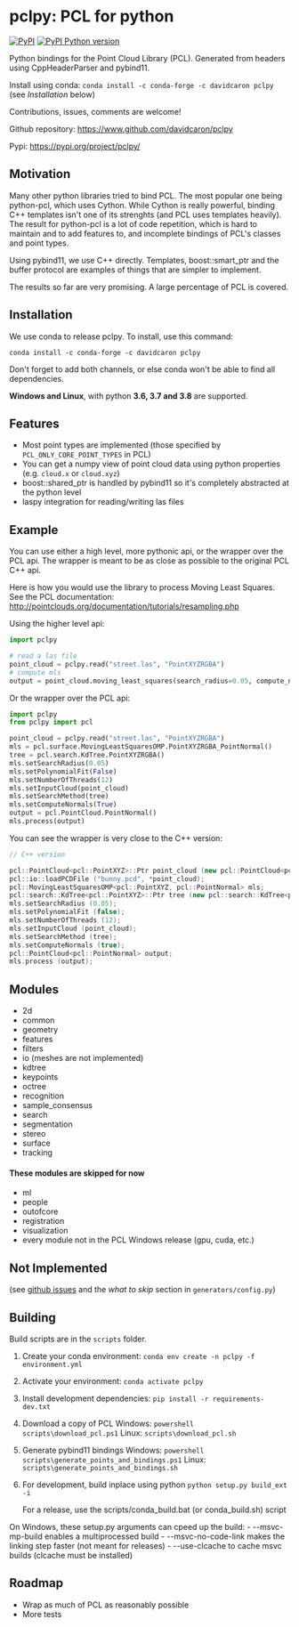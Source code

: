 # pclpy: PCL for python

[![PyPI](https://img.shields.io/pypi/v/pclpy.svg)](https://pypi.org/project/pclpy/)
[![PyPI Python version](https://img.shields.io/pypi/pyversions/pclpy.svg)](https://pypi.org/project/pclpy/)

Python bindings for the Point Cloud Library (PCL).
Generated from headers using CppHeaderParser and pybind11.

Install using conda: `conda install -c conda-forge -c davidcaron pclpy` (see _Installation_ below)

Contributions, issues, comments are welcome!

Github repository: https://www.github.com/davidcaron/pclpy

Pypi: https://pypi.org/project/pclpy/

## Motivation

Many other python libraries tried to bind PCL.
The most popular one being python-pcl, which uses Cython.
While Cython is really powerful, binding C++ templates isn't one of
its strenghts (and PCL uses templates heavily).
The result for python-pcl is a lot of code repetition, which is hard
to maintain and to add features to, and incomplete bindings of PCL's classes
and point types.

Using pybind11, we use C++ directly. Templates, boost::smart_ptr and
the buffer protocol are examples of things that are simpler to implement.

The results so far are very promising. A large percentage of PCL is covered.

## Installation

We use conda to release pclpy. To install, use this command:

`conda install -c conda-forge -c davidcaron pclpy`

Don't forget to add both channels, or else conda won't be able to find all dependencies.

**Windows and Linux**, with python **3.6, 3.7 and 3.8** are supported.


## Features

- Most point types are implemented (those specified by `PCL_ONLY_CORE_POINT_TYPES` in PCL)
- You can get a numpy view of point cloud data using python properties (e.g. `cloud.x` or `cloud.xyz`)
- boost::shared_ptr is handled by pybind11 so it's completely abstracted at the python level
- laspy integration for reading/writing las files

## Example

You can use either a high level, more pythonic api, or the wrapper over the PCL api.
The wrapper is meant to be as close as possible to the original PCL C++ api.

Here is how you would use the library to process Moving Least Squares.
See the PCL documentation: http://pointclouds.org/documentation/tutorials/resampling.php

Using the higher level api:

```python
import pclpy

# read a las file
point_cloud = pclpy.read("street.las", "PointXYZRGBA")
# compute mls
output = point_cloud.moving_least_squares(search_radius=0.05, compute_normals=True, num_threads=8)
```

Or the wrapper over the PCL api:

```python
import pclpy
from pclpy import pcl

point_cloud = pclpy.read("street.las", "PointXYZRGBA")
mls = pcl.surface.MovingLeastSquaresOMP.PointXYZRGBA_PointNormal()
tree = pcl.search.KdTree.PointXYZRGBA()
mls.setSearchRadius(0.05)
mls.setPolynomialFit(False)
mls.setNumberOfThreads(12)
mls.setInputCloud(point_cloud)
mls.setSearchMethod(tree)
mls.setComputeNormals(True)
output = pcl.PointCloud.PointNormal()
mls.process(output)
```

You can see the wrapper is very close to the C++ version:

``` c++
// C++ version

pcl::PointCloud<pcl::PointXYZ>::Ptr point_cloud (new pcl::PointCloud<pcl::PointXYZ> ());
pcl::io::loadPCDFile ("bunny.pcd", *point_cloud);
pcl::MovingLeastSquaresOMP<pcl::PointXYZ, pcl::PointNormal> mls;
pcl::search::KdTree<pcl::PointXYZ>::Ptr tree (new pcl::search::KdTree<pcl::PointXYZ>);
mls.setSearchRadius (0.05);
mls.setPolynomialFit (false);
mls.setNumberOfThreads (12);
mls.setInputCloud (point_cloud);
mls.setSearchMethod (tree);
mls.setComputeNormals (true);
pcl::PointCloud<pcl::PointNormal> output;
mls.process (output);
```

## Modules
- 2d
- common
- geometry
- features
- filters
- io (meshes are not implemented)
- kdtree
- keypoints
- octree
- recognition
- sample_consensus
- search
- segmentation
- stereo
- surface
- tracking
#### These modules are skipped for now
- ml
- people
- outofcore
- registration
- visualization
- every module not in the PCL Windows release (gpu, cuda, etc.)

## Not Implemented
(see [github issues](https://github.com/davidcaron/pclpy/issues)
and the _what to skip_ section in `generators/config.py`)

## Building

Build scripts are in the `scripts` folder.

1. Create your conda environment:
    `conda env create -n pclpy -f environment.yml`

2. Activate your environment:
    `conda activate pclpy`

3. Install development dependencies:
    `pip install -r requirements-dev.txt`

4. Download a copy of PCL
    Windows: `powershell scripts\download_pcl.ps1`
    Linux: `scripts\download_pcl.sh`

5. Generate pybind11 bindings
    Windows: `powershell scripts\generate_points_and_bindings.ps1`
    Linux: `scripts\generate_points_and_bindings.sh`

6. For development, build inplace using python
    `python setup.py build_ext -i`
    
    For a release, use the scripts/conda_build.bat (or conda_build.sh) script

On Windows, these setup.py arguments can cpeed up the build:
    - --msvc-mp-build enables a multiprocessed build
    - --msvc-no-code-link makes the linking step faster (not meant for releases)
    - --use-clcache to cache msvc builds (clcache must be installed)

## Roadmap
- Wrap as much of PCL as reasonably possible
- More tests

